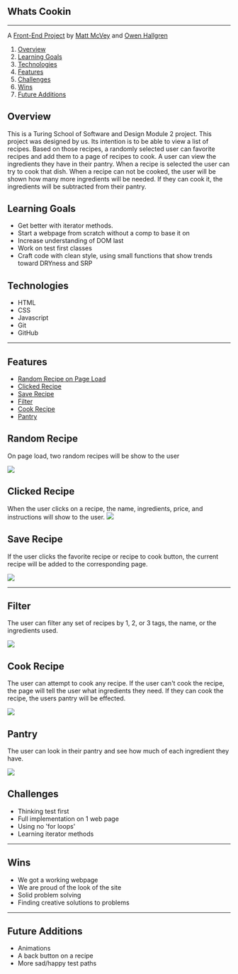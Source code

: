 ## Whats Cookin
---

A [Front-End Project](https://frontend.turing.io/projects/whats-cookin.html) by [Matt McVey](https://github.com/mattmcvey) and [Owen Hallgren](https://github.com/owenhallgren)



1. [Overview](#overview)
2. [Learning Goals](#learning-goals)
3. [Technologies](#technologies)
4. [Features](#features)
5. [Challenges](#challenges)
6. [Wins](#wins)
7. [Future Additions](#future-additions)


## Overview

This is a Turing School of Software and Design Module 2 project. This project was designed by us. Its intention is to be able to view a list of recipes. Based on those recipes, a randomly selected user can favorite recipes and add them to a page of recipes to cook. A user can view the ingredients they have in their pantry. When a recipe is selected the user can try to cook that dish. When a recipe can not be cooked, the user will be shown how many more ingredients will be needed. If they can cook it, the ingredients will be subtracted from their pantry.


## Learning Goals

* Get better with iterator methods.
* Start a webpage from scratch without a comp to base it on
* Increase understanding of DOM last
* Work on test first classes
* Craft code with clean style, using small functions that show trends toward DRYness and SRP


## Technologies

* HTML
* CSS
* Javascript
* Git
* GitHub

---
## Features

+ [Random Recipe on Page Load](#Random-Recipe)
+ [Clicked Recipe](#Clicked-Recipe)
+ [Save Recipe](#Save-Recipe)
+ [Filter](#Filter)
+ [Cook Recipe](#Cook-Recipe)
+ [Pantry](#Pantry)

## Random Recipe

On page load, two random recipes will be show to the user

![](https://media.giphy.com/media/6CdU1UuIRCVB0DW4U2/giphy.gif)


## Clicked Recipe
When the user clicks on a recipe, the name, ingredients, price, and instructions will show to the user.
![](https://media.giphy.com/media/A8awBMSoUFAwobaHX2/giphy.gif)


## Save Recipe

If the user clicks the favorite recipe or recipe to cook button, the current recipe will be added to the corresponding page.

![](https://media.giphy.com/media/rGNFXpE4WFvveQS5MN/giphy.gif)

---


## Filter

The user can filter any set of recipes by 1, 2, or 3 tags, the name, or the ingredients used.

![](https://media.giphy.com/media/PRa0f767yMtEtwxeSc/giphy.gif)

## Cook Recipe

The user can attempt to cook any recipe. If the user can't cook the recipe, the page will tell the user what ingredients they need. If they can cook the recipe, the users pantry will be effected.

![](https://media.giphy.com/media/p3cInIS6jLqVIRGS4h/giphy.gif)

## Pantry

The user can look in their pantry and see how much of each ingredient they have.

![](https://media.giphy.com/media/vRimrMsxEbuK0tiN70/giphy.gif)


## Challenges

* Thinking test first
* Full implementation on 1 web page
* Using no 'for loops'
* Learning iterator methods

---
## Wins

* We got a working webpage
* We are proud of the look of the site
* Solid problem solving
* Finding creative solutions to problems

---
## Future Additions
* Animations
* A back button on a recipe
* More sad/happy test paths
